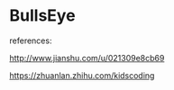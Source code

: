 # BullsEye

references:

http://www.jianshu.com/u/021309e8cb69

https://zhuanlan.zhihu.com/kidscoding

